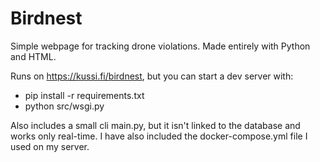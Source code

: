 # Birdnest
Simple webpage for tracking drone violations. Made entirely with Python and HTML.

Runs on https://kussi.fi/birdnest, but you can start a dev server with:
- pip install -r requirements.txt
- python src/wsgi.py

Also includes a small cli main.py, but it isn't linked to the database and works only real-time.
I have also included the docker-compose.yml file I used on my server.
